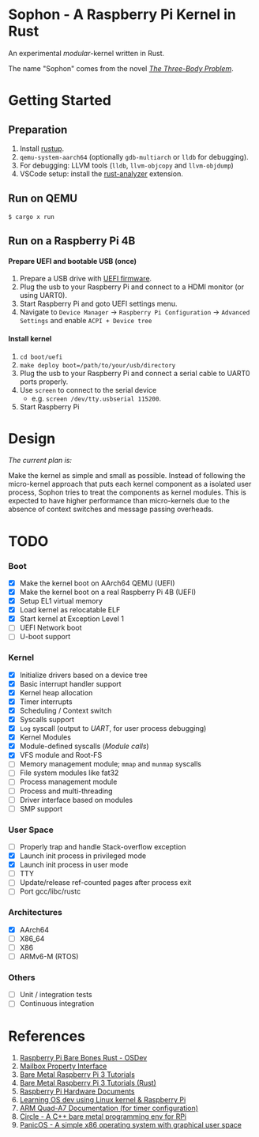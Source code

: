 # **Sophon** - A Raspberry Pi Kernel in Rust

An experimental _modular_-kernel written in Rust.

The name "Sophon" comes from the novel [_The Three-Body Problem_](https://en.wikipedia.org/wiki/The_Three-Body_Problem_(novel)).

# Getting Started

## Preparation


1. Install [rustup](https://rustup.rs/).
2. `qemu-system-aarch64` (optionally `gdb-multiarch` or `lldb` for debugging).
3. For debugging: LLVM tools (`lldb`, `llvm-objcopy` and `llvm-objdump`)
4. VSCode setup: install the [rust-analyzer](https://marketplace.visualstudio.com/items?itemName=matklad.rust-analyzer) extension.


## Run on QEMU

```console
$ cargo x run
```

## Run on a Raspberry Pi 4B

#### Prepare UEFI and bootable USB (once)

1. Prepare a USB drive with [UEFI firmware](https://github.com/pftf/RPi4).
2. Plug the usb to your Raspberry Pi and connect to a HDMI monitor (or using UART0).
3. Start Raspberry Pi and goto UEFI settings menu.
4. Navigate to `Device Manager` → `Raspberry Pi Configuration` → `Advanced Settings` and enable `ACPI + Device tree`

#### Install kernel

1. `cd boot/uefi`
2. `make deploy boot=/path/to/your/usb/directory`
3. Plug the usb to your Raspberry Pi and connect a serial cable to UART0 ports properly.
4. Use `screen` to connect to the serial device
   - e.g. `screen /dev/tty.usbserial 115200`.
5. Start Raspberry Pi

# Design

_The current plan is:_

Make the kernel as simple and small as possible. Instead of following the micro-kernel approach that puts each kernel component as a isolated user process, Sophon tries to treat the components as kernel modules. This is expected to have higher performance than micro-kernels due to the absence of context switches and message passing overheads.

# TODO

### Boot

- [x] Make the kernel boot on AArch64 QEMU (UEFI)
- [x] Make the kernel boot on a real Raspberry Pi 4B (UEFI)
- [x] Setup EL1 virtual memory
- [x] Load kernel as relocatable ELF
- [x] Start kernel at Exception Level 1
- [ ] UEFI Network boot
- [ ] U-boot support

### Kernel

- [x] Initialize drivers based on a device tree
- [x] Basic interrupt handler support
- [x] Kernel heap allocation
- [x] Timer interrupts
- [x] Scheduling / Context switch
- [x] Syscalls support
- [x] `Log` syscall (output to *UART*, for user process debugging)
- [x] Kernel Modules
- [x] Module-defined syscalls (_Module calls_)
- [x] VFS module and Root-FS
- [ ] Memory management module; `mmap` and `munmap` syscalls
- [ ] File system modules like fat32
- [ ] Process management module
- [ ] Process and multi-threading
- [ ] Driver interface based on modules
- [ ] SMP support

### User Space

- [ ] Properly trap and handle Stack-overflow exception
- [x] Launch init process in privileged mode
- [x] Launch init process in user mode
- [ ] TTY
- [ ] Update/release ref-counted pages after process exit
- [ ] Port gcc/libc/rustc

### Architectures

- [x] AArch64
- [ ] X86_64
- [ ] X86
- [ ] ARMv6-M (RTOS)

### Others

- [ ] Unit / integration tests
- [ ] Continuous integration

# References

1. [Raspberry Pi Bare Bones Rust - OSDev](https://wiki.osdev.org/Raspberry_Pi_Bare_Bones_Rust)
2. [Mailbox Property Interface](https://github.com/raspberrypi/firmware/wiki/Mailbox-property-interface)
3. [Bare Metal Raspberry Pi 3 Tutorials](https://github.com/bztsrc/raspi3-tutorial)
4. [Bare Metal Raspberry Pi 3 Tutorials (Rust)](https://github.com/rust-embedded/rust-raspi3-OS-tutorials)
5. [Raspberry Pi Hardware Documents](https://github.com/raspberrypi/documentation/tree/master/hardware/raspberrypi)
6. [Learning OS dev using Linux kernel & Raspberry Pi](https://github.com/s-matyukevich/raspberry-pi-os)
7. [ARM Quad-A7 Documentation (for timer configuration)](https://github.com/raspberrypi/documentation/blob/master/hardware/raspberrypi/bcm2836/QA7_rev3.4.pdf)
8. [Circle - A C++ bare metal programming env for RPi](https://github.com/rsta2/circle)
9. [PanicOS - A simple x86 operating system with graphical user space](https://github.com/JasonBrave/PanicOS)
